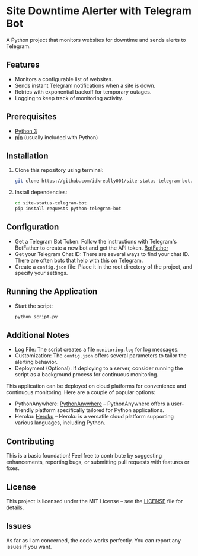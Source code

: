 # Site Downtime Alerter with Telegram Bot

A Python project that monitors websites for downtime and sends alerts to Telegram.

## Features

- Monitors a configurable list of websites.
- Sends instant Telegram notifications when a site is down.
- Retries with exponential backoff for temporary outages.
- Logging to keep track of monitoring activity.

## Prerequisites

- [Python 3](https://www.python.org/)
- [pip](https://packaging.python.org/tutorials/installing-packages/) (usually included with Python)

## Installation

1. Clone this repository using terminal:

    ```bash
    git clone https://github.com/idkreally001/site-status-telegram-bot.git
    ```

2. Install dependencies:

    ```bash
    cd site-status-telegram-bot
    pip install requests python-telegram-bot
    ```

## Configuration

- Get a Telegram Bot Token: Follow the instructions with Telegram's BotFather to create a new bot and get the API token. [BotFather](https://telegram.me/BotFather)
- Get your Telegram Chat ID: There are several ways to find your chat ID. There are often bots that help with this on Telegram.
- Create a `config.json` file: Place it in the root directory of the project, and specify your settings.

## Running the Application

- Start the script: 

    ```bash
    python script.py
    ```

## Additional Notes

- Log File: The script creates a file `monitoring.log` for log messages.
- Customization: The `config.json` offers several parameters to tailor the alerting behavior.
- Deployment (Optional): If deploying to a server, consider running the script as a background process for continuous monitoring.

This application can be deployed on cloud platforms for convenience and continuous monitoring. Here are a couple of popular options:

- PythonAnywhere: [PythonAnywhere](https://www.pythonanywhere.com) – PythonAnywhere offers a user-friendly platform specifically tailored for Python applications.
- Heroku: [Heroku](https://heroku.com) – Heroku is a versatile cloud platform supporting various languages, including Python.

## Contributing

This is a basic foundation! Feel free to contribute by suggesting enhancements, reporting bugs, or submitting pull requests with features or fixes.

## License

This project is licensed under the MIT License – see the [LICENSE](LICENSE) file for details.

## Issues 

As far as I am concerned, the code works perfectly. You can report any issues if you want.
